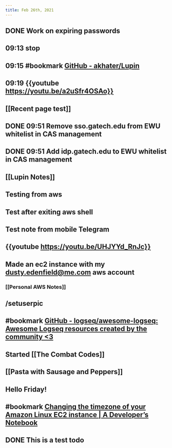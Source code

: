 ```yaml
---
title: Feb 26th, 2021
---
```


## DONE Work on expiring passwords
## 09:13 stop
## 09:15 #bookmark [GitHub - akhater/Lupin](https://github.com/akhater/Lupin)
## 09:19 {{youtube https://youtu.be/a2uSfr4OSAo}}
## [[Recent page test]]
## DONE 09:51 Remove sso.gatech.edu from EWU whitelist in CAS management
## DONE 09:51 Add idp.gatech.edu to EWU whitelist in CAS management
## [[Lupin Notes]]
## Testing from aws
## Test after exiting aws shell
## Test note from mobile Telegram
## {{youtube https://youtu.be/UHJYYd_RnJc}}
## Made an ec2 instance with my dusty.edenfield@me.com aws account
### [[Personal AWS Notes]]
## /setuserpic
## #bookmark [GitHub - logseq/awesome-logseq: Awesome Logseq resources created by the community &lt;3](https://github.com/logseq/awesome-logseq)
## Started [[The Combat Codes]]
## [[Pasta with Sausage and Peppers]]
## Hello Friday!
## #bookmark [Changing the timezone of your Amazon Linux EC2 instance | A Developer’s Notebook](https://quayzar.com/aws/changing-the-timezone-of-your-amazon-linux-ec2-instance/)
## DONE This is a test todo

